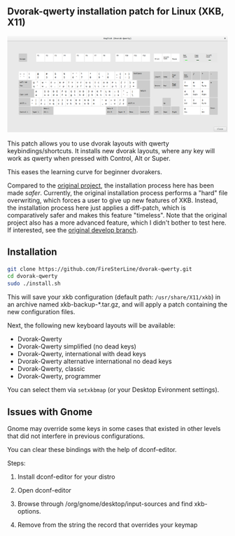 Dvorak-qwerty installation patch for Linux (XKB, X11)
------

![](https://github.com/FireSterLine/dvorak-qwerty/blob/master/dvorak-qwerty.png)

This patch allows you to use dvorak layouts with qwerty keybindings/shortcuts.
It installs new dvorak layouts, where any key will work as qwerty when pressed with Control, Alt or Super.

This eases the learning curve for beginner dvorakers.

Compared to the [original project](https://github.com/ZeptByteS/dvorak-qwerty), the installation process here has been made *safer*.
Currently, the original installation process performs a "hard" file overwriting, which forces a user to
give up new features of XKB. Instead, the installation process here just applies a diff-patch,
which is comparatively safer and makes this feature "timeless".
Note that the original project also has a more advanced feature, which I didn't bother to test here.
If interested, see the [original develop branch](https://github.com/ZeptByteS/dvorak-qwerty/tree/develop).


Installation
------

```bash
git clone https://github.com/FireSterLine/dvorak-qwerty.git
cd dvorak-qwerty
sudo ./install.sh
```

This will save your xkb configuration (default path: `/usr/share/X11/xkb`) in an archive named xkb-backup-\*.tar.gz, and will apply a patch containing the new configuration files.

Next, the following new keyboard layouts will be available:


+ Dvorak-Qwerty
+ Dvorak-Qwerty simplified (no dead keys)
+ Dvorak-Qwerty, international with dead keys
+ Dvorak-Qwerty alternative international no dead keys
+ Dvorak-Qwerty, classic
+ Dvorak-Qwerty, programmer

You can select them via `setxkbmap` (or your Desktop Evironment settings).

Issues with Gnome
------

Gnome may override some keys in some cases that existed in other levels that did not interfere in previous configurations.

You can clear these bindings with the help of dconf-editor.

Steps:

1. Install dconf-editor for your distro

2. Open dconf-editor

3. Browse through /org/gnome/desktop/input-sources and find xkb-options.

4. Remove from the string the record that overrides your keymap

